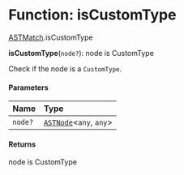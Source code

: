 # Function: isCustomType

[ASTMatch](/auto-docs/free-layout-editor/modules/ASTMatch.md).isCustomType

**isCustomType**(`node?`): node is CustomType

Check if the node is a `CustomType`.

#### Parameters

| Name | Type |
| :------ | :------ |
| `node?` | [`ASTNode`](/auto-docs/free-layout-editor/classes/ASTNode.md)<`any`, `any`> |

#### Returns

node is CustomType
